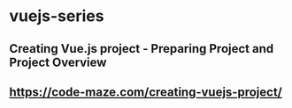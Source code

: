 # vuejs-series 
## Creating Vue.js project - Preparing Project and Project Overview
## https://code-maze.com/creating-vuejs-project/